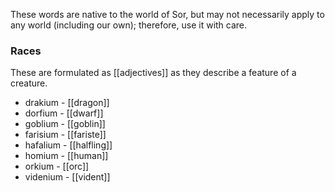 These words are native to the world of Sor, but may not necessarily apply to any world (including our own); therefore, use it with care.

### Races

These are formulated as [[adjectives]] as they describe a feature of a creature.

* drakium - [[dragon]]
* dorfium - [[dwarf]]
* goblium - [[goblin]]
* farisium - [[fariste]]
* hafalium - [[halfling]]
* homium - [[human]]
* orkium - [[orc]]
* videnium - [[vident]]